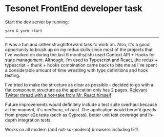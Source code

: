 # Tesonet FrontEnd developer task

Start the dev server by running:

`yarn & yarn start`

---

It was a fun and rather straightforward task to work on. Also, it's a good opportunity to brush up on my redux skills since most of the projects that I've worked on during the last 6 months(ish) used Context API + Hooks for state management. Although, I'm used to Typescript and React, the redux + typescript + thunk + hooks combination came back to bite me as I've spent a considerable amount of time wrestling with type definitions and hook testing.

I've tried to make the structure as clear as possible - decided to go with a flat component structure as the application only has 2 pages. [Relevant Twitter thread with a hot-take from Mr. React himself](https://mobile.twitter.com/dan_abramov/status/1027248875072114689)

Future improvements would definitely include a test suite overhaul because at the moment, it's _mediocre, at best_. The application would benefit greatly from proper e2e tests (such as Cypress), better unit test coverage and in-depth integration tests.

Works on all modern (and not-so-modern) browsers including IE11.
